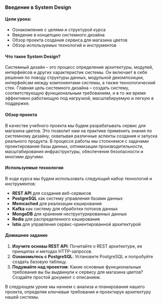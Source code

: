 ### Введение в System Design

#### Цели урока:
- Ознакомление с целями и структурой курса
- Введение в концепцию системного дизайна
- Обзор проекта создания сервиса для магазина цветов
- Обзор используемых технологий и инструментов

#### Что такое System Design?

Системный дизайн – это процесс определения архитектуры, модулей, интерфейсов и других характеристик системы. Он включает в себя решения по поводу структуры данных, модульной декомпозиции, интерфейсам между компонентами системы, а также технологический стек. Главная цель системного дизайна – создать систему, соответствующую функциональным требованиям, и в то же время эффективно работающую под нагрузкой, масштабируемую и легкую в поддержке.

#### Обзор проекта

В качестве учебного проекта мы будем разрабатывать сервис для магазина цветов. Это позволит нам на практике применить знания по системному дизайну, охватывая различные аспекты создания и запуска реального продукта. В процессе работы мы столкнемся с задачами проектирования базы данных, оптимизации производительности, масштабирования инфраструктуры, обеспечения безопасности и многими другими.

#### Используемые технологии

В ходе курса мы будем использовать следующий набор технологий и инструментов:
- **REST API** для создания веб-сервисов
- **PostgreSQL** как систему управления базами данных
- **Memcached** для реализации кэширования
- **Kafka** как систему для обработки потоков данных
- **MongoDB** для хранения неструктурированных данных
- **Redis** для распределенного кэширования
- **Istio** для управления сервис-ориентированной архитектурой


#### Домашнее задание

1. **Изучите основы REST API**: Почитайте о REST архитектуре, ее принципах и методах HTTP-запросов.
2. **Ознакомьтесь с PostgreSQL**: Установите PostgreSQL и попробуйте создать базовую таблицу.
3. **Подумайте над проектом**: Какие основные функциональные требования вы бы выдвинули к сервису для магазина цветов? Создайте простой документ с описанием.

В следующем уроке мы начнем с анализа и планирования нашего проекта, определяя ключевые требования и проектируя архитектуру нашей системы.
